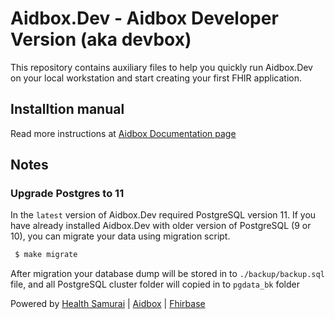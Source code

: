 # Aidbox.Dev - Aidbox Developer Version (aka devbox)

This repository contains auxiliary files to help you quickly run
Aidbox.Dev on your local workstation and start creating your first FHIR
application.

## Installtion manual

Read more instructions at [Aidbox Documentation page](https://docs.aidbox.app/installation/setup-aidbox.dev)


## Notes

### Upgrade Postgres to 11

In the `latest` version of Aidbox.Dev required PostgreSQL version 11. If you have
already installed Aidbox.Dev with older version of PostgreSQL (9 or 10), you can
migrate your data using migration script.

```sh
 $ make migrate
```

After migration your database dump will be stored in to `./backup/backup.sql` file,
and all PostgreSQL cluster folder will copied in to `pgdata_bk` folder

Powered by [Health Samurai](http://www.health-samurai.io) | [Aidbox](http://www.health-samurai.io/aidbox) | [Fhirbase](http://www.health-samurai.io/fhirbase)
